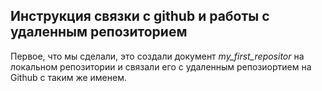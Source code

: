 ## Инструкция связки с github и работы с удаленным репозиторием


Первое, что мы сделали, это создали  документ  *my_first_repositor* на локальном репозитории 
 и связали его с удаленным репозиортием на Github с таким же именем.
 


